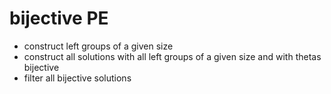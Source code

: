 # bijective PE
- construct left groups of a given size
- construct all solutions with all left groups of a given size and with thetas bijective
- filter all bijective solutions
